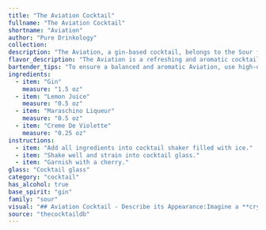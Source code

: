 ```yaml
---
title: "The Aviation Cocktail"
fullname: "The Aviation Cocktail"
shortname: "Aviation"
author: "Pure Drinkology"
collection:
description: "The Aviation, a gin-based cocktail, belongs to the Sour family, characterized by its tart, citrusy profile. Created in the early 20th century, this classic drink is often attributed to Hugo Ensslin, a renowned bartender at the Hotel Wallick in New York City. "
flavor_description: "The Aviation is a refreshing and aromatic cocktail. The gin provides a crisp, juniper-forward base, while the lemon juice adds a bright acidity. Maraschino liqueur contributes a delicate sweetness and a subtle cherry note. The combination results in a balanced and complex flavor profile that is both sophisticated and approachable. "
bartender_tips: "To ensure a balanced and aromatic Aviation, use high-quality gin with juniper forward notes. Freshly squeezed lemon juice is crucial, so avoid bottled. Maraschino liqueur should be high-quality, not overly sweet. Shake well with ice to chill and dilute, then strain into a chilled coupe glass. Garnish with a lemon twist, expressing oils over the drink before dropping it in.  "
ingredients:
  - item: "Gin"
    measure: "1.5 oz"
  - item: "Lemon Juice"
    measure: "0.5 oz"
  - item: "Maraschino Liqueur"
    measure: "0.5 oz"
  - item: "Creme De Violette"
    measure: "0.25 oz"
instructions:
  - item: "Add all ingredients into cocktail shaker filled with ice."
  - item: "Shake well and strain into cocktail glass."
  - item: "Garnish with a cherry."
glass: "Cocktail glass"
category: "cocktail"
has_alcohol: true
base_spirit: "gin"
family: "sour"
visual: "## Aviation Cocktail - Describe its Appearance:Imagine a **crystal-clear glass** filled with a beautiful **pale pink hue**, almost like a **sunset over the ocean**. The drink is **garnished with a delicate cherry** perched on the rim, adding a touch of **vibrant red** to the scene. **Tiny bubbles** rise from the depths of the glass, gently **shimmering** in the light. The **sweet aroma** of **maraschino cherry** mingles with the **tangy scent** of **lemon juice** and the **subtle, juniper-forward notes** of **gin**.**Describe the following aspects of the Aviation in detail:*** **Color:** What is the exact shade of pink? Does it lean towards a pale blush or a deeper, richer hue?* **Clarity:** Is it crystal clear or slightly cloudy? Are there any visible particles?* **Texture:**  Are there any layers or separation?  How does the drink look when it's swirled?* **Garnish:** Describe the cherry in detail. Is it a whole cherry or a slice?  How does it sit on the rim?* **Glass:** Is it a coupe, martini, or other type of glass? What is its shape and material?**Remember to evoke the senses and create a vivid image of this classic cocktail.** "
source: "thecocktaildb"
---
```


